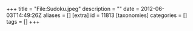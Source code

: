 +++
title = "File:Sudoku.jpeg"
description = ""
date = 2012-06-03T14:49:26Z
aliases = []
[extra]
id = 11813
[taxonomies]
categories = []
tags = []
+++


